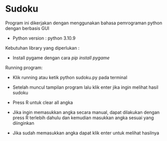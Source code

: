 # Sudoku


Program ini dikerjakan dengan menggunakan bahasa pemrograman python dengan berbasis GUI

- Python version : python 3.10.9


Kebutuhan library yang diperlukan :


- Install pygame dengan cara *pip install pygame*


Running program:

- Klik running atau ketik python sudoku.py pada terminal

- Setelah muncul tampilan program lalu klik enter jika ingin melihat hasil sudoku

- Press R untuk clear all angka

- Jika ingin memasukkan angka secara manual, dapat dilakukan dengan press R terlebih dahulu dan kemudian masukkan angka sesuai yang diinginkan

- Jika sudah memasukkan angka dapat klik enter untuk melihat hasilnya

